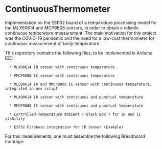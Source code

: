# ContinuousThermometer

Implementation on the ESP32 board of a temperature processing model for the MLX90614 and MCP9808 sensors, in order to obtain a reliable continuous temperature measurement. The main motivation for this project was the COVID-19 pandemic and the need for a low-cost thermometer for continuous measurement of body temperature.

This repository contains the following files, to be implemented in Arduino IDE:

      * MLX90614 IR sensor with continuous temperature
      
      * MMCP9808 IC sensor with continuous temperature
      
      * MLC90614 IR and MMCP9808 IC sensor with continuous temperature, integrated in one script
      
      * MLX90614 IR sensor with continuous and punctual temperature
      
      * MMCP9808 IC sensor with continuous and punctual temperature
      
      * Controlled-Temperature Ambient ('Black Box') for IR and IC stability
      
      * ESP32 Firebase integration for IR Sensor (Example)
	
For this measurements, one must assemble the following Breadboard montage:


      
      
 
      
      
